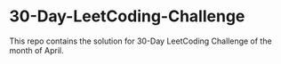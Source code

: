 # 30-Day-LeetCoding-Challenge
This repo contains the solution for 30-Day LeetCoding Challenge of the month of April.

